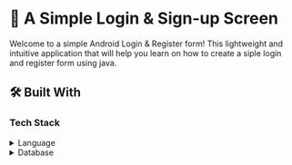 <!-- PROJECT DESCRIPTION -->

# 📖 A Simple Login & Sign-up  Screen <a name="about-project"></a>

Welcome to a simple Android Login & Register form! This lightweight and intuitive application that will help you learn on how to create a siple login and register form using java.

## 🛠 Built With <a name="built-with"></a>

### Tech Stack <a name="tech-stack"></a>

<details>
  <summary> Language </summary>
  <ul>
    <li><a href="/"> JAVA.</a></li>
  </ul>
</details>
<details>
  <summary> Database </summary>
  <ul>
    <li><a href="/">Firebase</a></li>
  </ul>
</details>
